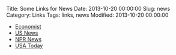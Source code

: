 Title: Some Links for News
Date: 2013-10-20 00:00:00
Slug: news
Category: Links
Tags: links, news
Modified: 2013-10-20 00:00:00

- [Economist](http://www.economist.com/)
- [US News](http://www.usnews.com/)
- [NPR News](http://www.npr.org/)
- [USA Today](http://www.usatoday.com/)

